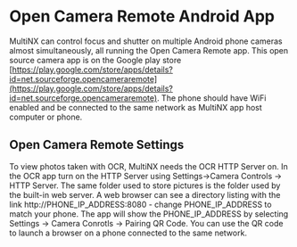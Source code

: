 # Open Camera Remote Android App

MultiNX can control focus and shutter on multiple Android phone cameras almost simultaneously, all running the Open Camera Remote app. This open source camera app is on the Google play store  [https://play.google.com/store/apps/details?id=net.sourceforge.opencameraremote](https://play.google.com/store/apps/details?id=net.sourceforge.opencameraremote). The phone should have WiFi enabled and be connected to the same network as MultiNX app host computer or phone. 

## Open Camera Remote Settings

To view photos taken with OCR, MultiNX needs the OCR HTTP Server on. In the OCR app turn on the HTTP Server using Settings->Camera Controls -> HTTP Server. The same folder used to store pictures is the folder used by the built-in web server. A web browser can see a directory listing with the link http://PHONE_IP_ADDRESS:8080 - change PHONE_IP_ADDRESS to match your phone. The app will show the PHONE_IP_ADDRESS by selecting Settings -> Camera Conrotls -> Pairing QR Code. You can use the QR code to launch a browser on a phone connected to the same network.
